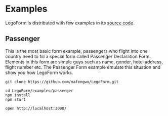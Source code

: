 # Examples
LegoForm is distributed with few examples in its [source code](https://github.com/mafengwo/LegoForm/tree/master/examples/).

## Passenger
This is the most basic form example, passengers who flight into one country need to fill a special form called Passenger Declaration Form.
Elements in this form are simple guys such as name, gender, hotel address, flight number etc.
The Passenger Form example emulate this situation and show you how LegoForm works. 

```
git clone https://github.com/mafengwo/LegoForm.git

cd LegoForm/examples/passenger
npm install
npm start

open http://localhost:3000/
```